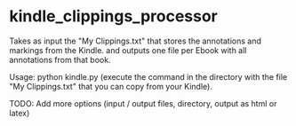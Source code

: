 kindle_clippings_processor
==========================

Takes as input the "My Clippings.txt" that stores the annotations and markings from the Kindle. and outputs one file per Ebook with all annotations from that book.

Usage: python kindle.py (execute the command in the directory with the file "My Clippings.txt" that you can copy from your Kindle).

TODO: Add more options (input / output files, directory, output as html or latex)
